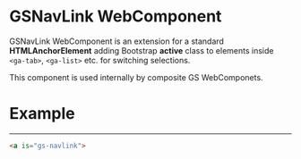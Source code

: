 # GSNavLink WebComponent
 
GSNavLink WebComponent is an extension for a standard **HTMLAnchorElement** adding Bootstrap **active** class to elements inside ```<ga-tab>```, ```<ga-list>``` etc. for switching selections.
 
This component is used internally by composite GS WebComponets.
 
# Example
---
 
```html
<a is="gs-navlink">
```
